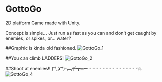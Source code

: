 # GottoGo
2D platform Game made with Unity.

Concept is simple... Just run as fast as you can and don't get caught by enemies, or spikes, or... water?

##Graphic is kinda old fashioned.
![GottoGo_1](https://user-images.githubusercontent.com/93322108/209854378-8a92bb84-16a1-4755-a808-7981a4db8646.png)

##You can climb LADDERS!
![GottoGo_2](https://user-images.githubusercontent.com/93322108/209855042-68e521b0-5241-4ed4-9004-34d6d82c93db.png)

##Shoot at enemies!! ( ͡° ͜ʖ ͡°)-︻デ┳═ー - - - - - - - - - - - - - - -💥
![GottoGo_4](https://user-images.githubusercontent.com/93322108/209855106-c60e3e50-4b88-4b97-8540-c2ab9e6f7496.png)
